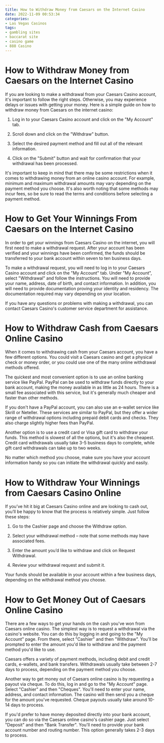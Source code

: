 ```yaml
---
title: How to Withdraw Money from Caesars on the Internet Casino 
date: 2022-11-09 00:53:34
categories:
- Las Vegas Casinos
tags:
- gambling sites
- baccarat site
- casino game
- 888 Casino
---
```



#  How to Withdraw Money from Caesars on the Internet Casino 

If you are looking to make a withdrawal from your Caesars Casino account, it's important to follow the right steps. Otherwise, you may experience delays or issues with getting your money. Here is a simple guide on how to withdraw money from Caesars on the internet casino:

1) Log in to your Caesars Casino account and click on the "My Account" tab.

2) Scroll down and click on the "Withdraw" button.

3) Select the desired payment method and fill out all of the relevant information.

4) Click on the "Submit" button and wait for confirmation that your withdrawal has been processed.

It's important to keep in mind that there may be some restrictions when it comes to withdrawing money from an online casino account. For example, minimum and maximum withdrawal amounts may vary depending on the payment method you choose. It's also worth noting that some methods may incur fees, so be sure to read the terms and conditions before selecting a payment method.

#  How to Get Your Winnings From Caesars on the Internet Casino 

In order to get your winnings from Caesars Casino on the internet, you will first need to make a withdrawal request. After your account has been verified and your winnings have been confirmed, the funds should be transferred to your bank account within seven to ten business days. 

To make a withdrawal request, you will need to log in to your Caesars Casino account and click on the "My Account" tab. Under "My Account", select "Withdrawal" and follow the instructions. You will need to provide your name, address, date of birth, and contact information. In addition, you will need to provide documentation proving your identity and residency. The documentation required may vary depending on your location. 

If you have any questions or problems with making a withdrawal, you can contact Caesars Casino's customer service department for assistance.

#  How to Withdraw Cash from Caesars Online Casino 

When it comes to withdrawing cash from your Caesars account, you have a few different options. You could visit a Caesars casino and get a physical check or money order, or you could use one of the many online withdrawal methods offered.

The quickest and most convenient option is to use an online banking service like PayPal. PayPal can be used to withdraw funds directly to your bank account, making the money available in as little as 24 hours. There is a small fee associated with this service, but it's generally much cheaper and faster than other methods.

If you don't have a PayPal account, you can also use an e-wallet service like Skrill or Neteller. These services are similar to PayPal, but they offer a wider range of withdrawal options including prepaid debit cards and checks. They also charge slightly higher fees than PayPal.

Another option is to use a credit card or Visa gift card to withdraw your funds. This method is slowest of all the options, but it's also the cheapest. Credit card withdrawals usually take 3-5 business days to complete, while gift card withdrawals can take up to two weeks.

No matter which method you choose, make sure you have your account information handy so you can initiate the withdrawal quickly and easily.

#  How to Withdraw Your Winnings from Caesars Casino Online 

If you’ve hit it big at Caesars Casino online and are looking to cash out, you’ll be happy to know that the process is relatively simple. Just follow these steps:

1) Go to the Cashier page and choose the Withdraw option.

2) Select your withdrawal method – note that some methods may have associated fees.

3) Enter the amount you’d like to withdraw and click on Request Withdrawal.

4) Review your withdrawal request and submit it.

Your funds should be available in your account within a few business days, depending on the withdrawal method you choose.

#  How to Get Money Out of Caesars Online Casino

There are a few ways to get your hands on the cash you've won from Caesars online casino. The simplest way is to request a withdrawal via the casino's website. You can do this by logging in and going to the "My Account" page. From there, select "Cashier" and then "Withdraw". You'll be prompted to enter the amount you'd like to withdraw and the payment method you'd like to use.

Caesars offers a variety of payment methods, including debit and credit cards, e-wallets, and bank transfers. Withdrawals usually take between 2-7 days to process, depending on the payment method you choose.

Another way to get money out of Caesars online casino is by requesting a payout via cheque. To do this, log in and go to the "My Account" page. Select "Cashier" and then "Cheques". You'll need to enter your name, address, and contact information. The casino will then send you a cheque for the amount you've requested. Cheque payouts usually take around 10-14 days to process.

If you'd prefer to have money deposited directly into your bank account, you can do so via the Caesars online casino's cashier page. Just select "Deposit" and then "Bank Transfer". You'll need to provide your bank account number and routing number. This option generally takes 2-3 days to process.